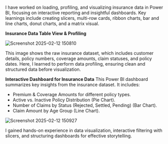 I have worked on loading, profiling, and visualizing insurance data in Power BI, focusing on interactive reporting and insightful dashboards. Key learnings include creating slicers, multi-row cards, ribbon charts, bar and line charts, donut charts, and a matrix visual. 

**Insurance Data Table View & Profiling**

![Screenshot 2025-02-12 150810](https://github.com/user-attachments/assets/d0658e29-e154-4175-828c-5e577f06f72f)

This image shows the raw insurance dataset, which includes customer details, policy numbers, coverage amounts, claim statuses, and policy dates. Here, I learned to perform data profiling, ensuring clean and structured data before visualization.

**Interactive Dashboard for Insurance Data**
This Power BI dashboard summarizes key insights from the insurance dataset. It includes:
- Premium & Coverage Amounts for different policy types.
- Active vs. Inactive Policy Distribution (Pie Chart).
- Number of Claims by Status (Rejected, Settled, Pending) (Bar Chart).
- Claim Amount by Age Group (Line Chart).


![Screenshot 2025-02-12 150927](https://github.com/user-attachments/assets/564c0f2f-7d6a-4dc2-83e5-3d3539d26e02)

I gained hands-on experience in data visualization, interactive filtering with slicers, and structuring dashboards for effective storytelling.
